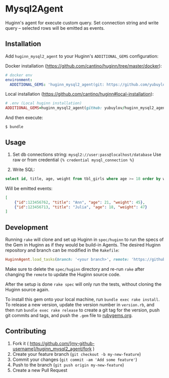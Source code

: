 # Mysql2Agent

Huginn's agent for execute custom query.
Set connection string and write query – selected rows will be emitted as events.

## Installation

Add `huginn_mysql2_agent` to your Huginn's `ADDITIONAL_GEMS` configuration:

Docker installation (https://github.com/cantino/huginn/tree/master/docker):
```yaml
# docker env
environment:
  ADDITIONAL_GEMS: 'huginn_mysql2_agent(git: https://github.com/yubuylov/huginn_mysql2_agent.git)'
```

Local installation (https://github.com/cantino/huginn#local-installation):
```ruby 
# .env (Local huginn installation)
ADDITIONAL_GEMS=huginn_mysql2_agent(github: yubuylov/huginn_mysql2_agent)
```
And then execute:

    $ bundle

## Usage

1) Set db connections string: 
`mysql2://user:pass@localhost/database`
Use raw or from credential `{% credential mysql_connection %}` 

2) Write SQL:
```sql
select id, title, age, weight from tbl_girls where age >= 18 order by weight, age limit 2
```
Will be emitted events:
```json
[
    {"id":123456762, "title": "Ann", "age": 21, "weight": 45},
    {"id":123456713, "title": "Julia", "age": 18, "weight": 47}
]
```

## Development

Running `rake` will clone and set up Huginn in `spec/huginn` to run the specs of the Gem in Huginn as if they would be build-in Agents. The desired Huginn repository and branch can be modified in the `Rakefile`:

```ruby
HuginnAgent.load_tasks(branch: '<your branch>', remote: 'https://github.com/<github user>/huginn.git')
```

Make sure to delete the `spec/huginn` directory and re-run `rake` after changing the `remote` to update the Huginn source code.

After the setup is done `rake spec` will only run the tests, without cloning the Huginn source again.

To install this gem onto your local machine, run `bundle exec rake install`. To release a new version, update the version number in `version.rb`, and then run `bundle exec rake release` to create a git tag for the version, push git commits and tags, and push the `.gem` file to [rubygems.org](https://rubygems.org).

## Contributing

1. Fork it ( https://github.com/[my-github-username]/huginn_mysql2_agent/fork )
2. Create your feature branch (`git checkout -b my-new-feature`)
3. Commit your changes (`git commit -am 'Add some feature'`)
4. Push to the branch (`git push origin my-new-feature`)
5. Create a new Pull Request
